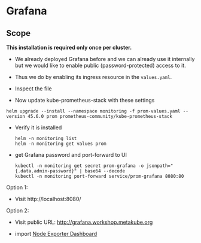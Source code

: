 # Grafana

## Scope

**This installation is required only once per cluster.**

* We already deployed Grafana before and we can already use it internally
but we would like to enable public (password-protected) access to it.

* Thus we do by enabling its ingress resource in the `values.yaml`.

* Inspect the file

* Now update kube-prometheus-stack with these settings

```shell
helm upgrade --install --namespace monitoring -f prom-values.yaml --version 45.6.0 prom prometheus-community/kube-prometheus-stack
```

* Verify it is installed

  ```shell
  helm -n monitoring list
  helm -n monitoring get values prom
  ```

* get Grafana password and port-forward to UI

  ```shell
  kubectl -n monitoring get secret prom-grafana -o jsonpath="{.data.admin-password}" | base64 --decode
  kubectl -n monitoring port-forward service/prom-grafana 8080:80
  ```

Option 1:

* Visit http://localhost:8080/

Option 2:

* Visit public URL: http://grafana.workshop.metakube.org

* import [Node Exporter Dashboard](https://grafana.com/grafana/dashboards/13978?pg=dashboards&plcmt=featured-sub1)
